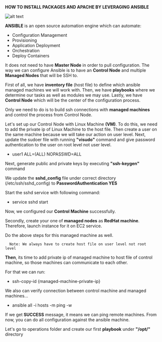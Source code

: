    ****HOW TO INSTALL PACKAGES AND APACHE BY LEVERAGING ANSIBLE****


   ![alt text](https://github.com/tanersa/ansible/blob/feature/ansible-install/Ansible-8.png)


   **ANSIBLE** is an open source automation engine which can automate:
   
   -  Configuration Management
   -  Provisioning
   -  Application Deployment
   -  Orchestration
   -  Deploy Containers


   It does not need to have **Master Node** in order to pull configuration.
   The way we can configure Ansible is to have an **Control Node** and multiple **Managed Nodes** that will be SSH to.
   
   First of all, we have **inventory file** (host file) to define which ansible managed machines we will work with. Then, we have **playbooks** where we determine our 
   tasks as well as modules we may use. Lastly, we have **Control Node** which will be the center of the configuration process.
   
   Only we need to do is to build ssh connections with **managed machines** and control the process from Control Node.
   
   Let's set up our Control Node with Linux Machine **(VM)**. To do this, we need to add the private ip of Linux Machine to the host file.
   Then create a user on the same machine because we will take our action on user level. 
   Next, update the sudoer file with running **"visudo"** command and give password authentication to the user on root level not user level.
   
   -  user1    ALL=(ALL)     NOPASSWD=ALL

   Next, generate public and private keys by executing **"ssh-keygen"** command
   
   We update the **sshd_config** file under correct directory (/etc/ssh/sshd_config) to **PasswordAuthentication  YES**
   
   Start the sshd service with following command:
   -  service sshd start
   
   Now, we configured our **Control Machine** successfully.
   
   Secondly, create your one of **managed nodes** as **RedHat machine**. Therefore, launch instance for it on EC2 service. 
   
   Do the above steps for this managed machine as well.
   
      Note: We always have to create host file on user level not root level
      
**Then**, its time to add private ip of managed machine to host file of control machine, so those machines can communicate to each other.

   For that we can run:  
   -  ssh-copy-id {managed-machine-private-ip}

   We also can verify connection between control machine and managed machines...
   -  ansible all -i hosts -m ping -w


  If we get **SUCCESS** message, it means we can ping remote machines. From now, you can do all configuration against the ansible machine.
  
  Let's go to operations folder and create our first **playbook** under **"/opt/"** directory
    

   
   
   
   
   
   
   
   
   
